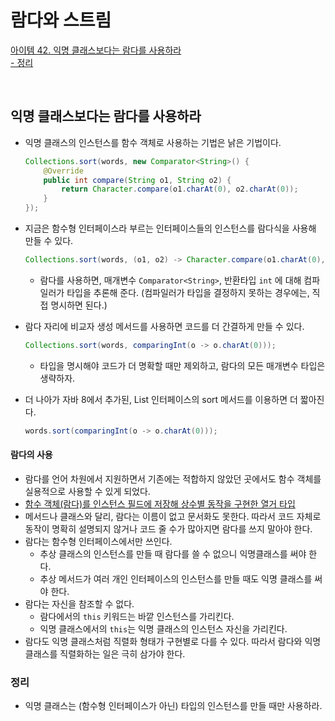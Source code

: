 # 람다와 스트림

[아이템 42. 익명 클래스보다는 람다를 사용하라](#익명-클래스보다는-람다를-사용하라)  
[- 정리](#정리)

<br>

## 익명 클래스보다는 람다를 사용하라
- 익명 클래스의 인스턴스를 함수 객체로 사용하는 기법은 낡은 기법이다.
    ```java
    Collections.sort(words, new Comparator<String>() {
        @Override
        public int compare(String o1, String o2) {
            return Character.compare(o1.charAt(0), o2.charAt(0));
        }
    });
    ```

- 지금은 함수형 인터페이스라 부르는 인터페이스들의 인스턴스를 람다식을 사용해 만들 수 있다.
    ```java
  Collections.sort(words, (o1, o2) -> Character.compare(o1.charAt(0), o2.charAt(0)));  
    ```
  - 람다를 사용하면, 매개변수 `Comparator<String>`, 반환타입 `int` 에 대해 컴파일러가 타입을 추론해 준다. (컴파일러가 타입을 결정하지 못하는 경우에는, 직접 명시하면 된다.)

- 람다 자리에 비교자 생성 메서드를 사용하면 코드를 더 간결하게 만들 수 있다.
   ```java
  Collections.sort(words, comparingInt(o -> o.charAt(0)));
    ```
  - 타입을 명시해야 코드가 더 명확할 때만 제외하고, 람다의 모든 매개변수 타입은 생략하자.

- 더 나아가 자바 8에서 추가된, List 인터페이스의 sort 메서드를 이용하면 더 짧아진다.
   ```java
  words.sort(comparingInt(o -> o.charAt(0)));
    ```

#### 람다의 사용
- 람다를 언어 차원에서 지원하면서 기존에는 적합하지 않았던 곳에서도 함수 객체를 실용적으로 사용할 수 있게 되었다.
- [함수 객체(람다)를 인스턴스 필드에 저장해 상수별 동작을 구현한 열거 타입](../../src/main/java/study/heejin/chapter7/item42/Operation.java)
- 메서드나 클래스와 달리, 람다는 이름이 없고 문서화도 못한다. 따라서 코드 자체로 동작이 명확히 설명되지 않거나 코드 줄 수가 많아지면 람다를 쓰지 말아야 한다.
- 람다는 함수형 인터페이스에서만 쓰인다.
  - 추상 클래스의 인스턴스를 만들 때 람다를 쓸 수 없으니 익명클래스를 써야 한다.
  - 추상 메서드가 여러 개인 인터페이스의 인스턴스를 만들 때도 익명 클래스를 써야 한다.
- 람다는 자신을 참조할 수 없다.
  - 람다에서의 `this` 키워드는 바깥 인스턴스를 가리킨다.
  - 익명 클래스에서의 `this`는 익명 클래스의 인스턴스 자신을 가리킨다.
- 람다도 익명 클래스처럼 직렬화 형태가 구현별로 다를 수 있다. 따라서 람다와 익명클래스를 직렬화하는 일은 극히 삼가야 한다.


### 정리
- 익명 클래스는 (함수형 인터페이스가 아닌) 타입의 인스턴스를 만들 때만 사용하라.


<br>
